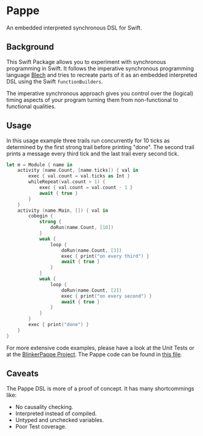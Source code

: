 # Pappe

An embedded interpreted synchronous DSL for Swift.

## Background

This Swift Package allows you to experiment with synchronous programming in Swift. It follows the imperative synchronous programming language [Blech](https://blech-lang.org) and tries to recreate parts of it as an embedded interpreted DSL using the Swift `functionBuilders`.

The imperative synchronous approach gives you control over the (logical) timing aspects of your program turning them from non-functional to functional qualities.

## Usage

In this usage example three trails run concurrently for 10 ticks as determined by the first strong trail before printing "done". The second trail prints a message every third tick and the last trail every second tick.

```swift
let m = Module { name in
    activity (name.Count, [name.ticks]) { val in
        exec { val.count = val.ticks as Int }
        whileRepeat(val.count > 1) {
            exec { val.count = val.count - 1 }
            await { true }
        }
    }
    activity (name.Main, []) { val in
        cobegin {
            strong {
                doRun(name.Count, [10])
            }
            weak {
                loop {
                    doRun(name.Count, [3])
                    exec { print("on every third") }
                    await { true }
                }
            }
            weak {
                loop {
                    doRun(name.Count, [2])
                    exec { print("on every second") }
                    await { true }
                }
            }
        }
        exec { print("done") }
    }
}
```

For more extensive code examples, please have a look at the Unit Tests or at the [BlinkerPappe Project](https://github.com/frameworklabs/BlinkerPappe). The Pappe code can be found in [this file](https://github.com/frameworklabs/BlinkerPappe/blob/master/BlinkerPappe/GameScene.swift).

## Caveats

The Pappe DSL is more of a proof of concept. It has many shortcommings like:

* No causality checking.
* Interpreted instead of compiled.
* Untyped and unchecked variables.
* Poor Test coverage.

